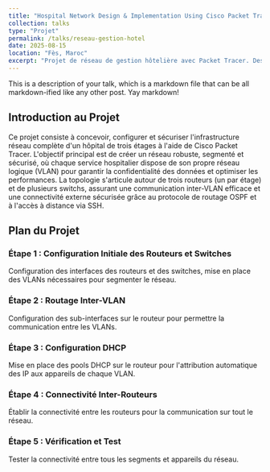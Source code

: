 ```yaml
---
title: "Hospital Network Design & Implementation Using Cisco Packet Tracer"
collection: talks
type: "Projet"
permalink: /talks/reseau-gestion-hotel
date: 2025-08-15
location: "Fès, Maroc"
excerpt: "Projet de réseau de gestion hôtelière avec Packet Tracer. Description courte visible dans la liste."
---
```







This is a description of your talk, which is a markdown file that can be all markdown-ified like any other post. Yay markdown!

## Introduction au Projet
Ce projet consiste à concevoir, configurer et sécuriser l'infrastructure réseau complète d'un hôpital de trois étages à l'aide de Cisco Packet Tracer. L'objectif principal est de créer un réseau robuste, segmenté et sécurisé, où chaque service hospitalier dispose de son propre réseau logique (VLAN) pour garantir la confidentialité des données et optimiser les performances.
La topologie s'articule autour de trois routeurs (un par étage) et de plusieurs switchs, assurant une communication inter-VLAN efficace et une connectivité externe sécurisée grâce au protocole de routage OSPF et à l'accès à distance via SSH.




## Plan du Projet
### Étape 1 : Configuration Initiale des Routeurs et Switches
Configuration des interfaces des routeurs et des switches, mise en place des VLANs nécessaires pour segmenter le réseau.

### Étape 2 : Routage Inter-VLAN
Configuration des sub-interfaces sur le routeur pour permettre la communication entre les VLANs.

### Étape 3 : Configuration DHCP
Mise en place des pools DHCP sur le routeur pour l'attribution automatique des IP aux appareils de chaque VLAN.

### Étape 4 : Connectivité Inter-Routeurs
Établir la connectivité entre les routeurs pour la communication sur tout le réseau.

### Étape 5 : Vérification et Test
Tester la connectivité entre tous les segments et appareils du réseau.
